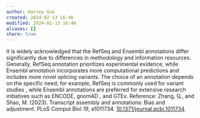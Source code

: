 ```yaml
---
author: Harvey Guo
created: 2024-02-13 16:46
modified: 2024-02-13 16:46
aliases: []
share: true
---
```

It is widely acknowledged that the RefSeq and Ensembl annotations differ significantly due to differences in methodology and information resources. Generally, RefSeq annotation prioritizes experimental evidence, while Ensembl annotation incorporates more computational predictions and includes more novel splicing variants. The choice of an annotation depends on the specific need; for example, RefSeq is commonly used for variant studies , while Ensembl annotations are preferred for extensive research initiatives such as ENCODE, gnomAD , and GTEx.
Reference: Zhang, Q., and Shao, M. (2023). Transcript assembly and annotations: Bias and adjustment. PLoS Comput Biol _19_, e1011734. [10.1371/journal.pcbi.1011734](https://doi.org/10.1371/journal.pcbi.1011734).
